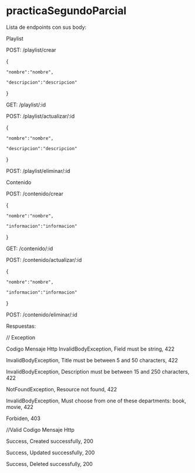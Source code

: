 # practicaSegundoParcial
Lista de endpoints con sus body:

Playlist

POST: /playlist/crear

{

    "nombre":"nombre",
    
    "descripcion":"descripcion"
    
}



GET: /playlist/:id

POST: /playlist/actualizar/:id

{

    "nombre":"nombre",
    
    "descripcion":"descripcion"
    
}


POST: /playlist/eliminar/:id


Contenido


POST: /contenido/crear

{

    "nombre":"nombre",
    
    "informacion":"informacion"
    
}


GET: /contenido/:id

POST: /contenido/actualizar/:id

{

    "nombre":"nombre",
    
    "informacion":"informacion"
    
}



POST: /contenido/eliminar/:id


Respuestas:

 // Exception
 
 Codigo                Mensaje               Http
 InvalidBodyException, Field must be string, 422
 
 InvalidBodyException, Title must be between 5 and 50 characters, 422
 
 InvalidBodyException, Description must be between 15 and 250 characters, 422
 
 NotFoundException, Resource not found, 422
 
 InvalidBodyException, Must choose from one of these departments: book, movie, 422

 Forbiden, 403
 

//Valid
 Codigo                Mensaje               Http

Success, Created successfully, 200

Success, Updated successfully, 200

Success, Deleted successfully, 200


